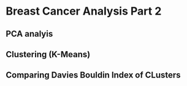 # Breast Cancer Analysis Part 2

## PCA analyis
## Clustering (K-Means)
## Comparing Davies Bouldin Index of CLusters
